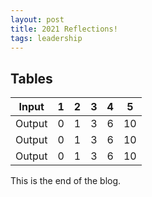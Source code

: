 ```yaml
---
layout: post
title: 2021 Reflections!
tags: leadership
---
```


## Tables

| Input  | 1 | 2 | 3 | 4 | 5  |
|--------|---|---|---|---|----|
| Output | 0 | 1 | 3 | 6 | 10 |
| Output | 0 | 1 | 3 | 6 | 10 |
| Output | 0 | 1 | 3 | 6 | 10 |

This is the end of the blog.
